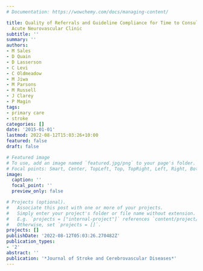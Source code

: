 ```yaml
---
# Documentation: https://wowchemy.com/docs/managing-content/

title: Quality of Referrals and Guideline Compliance for Time to Consultation at an
  Acute Neurovascular Clinic
subtitle: ''
summary: ''
authors:
- M Sales
- D Quain
- D Lasserson
- C Levi
- C Oldmeadow
- M Jiwa
- M Parsons
- M Russell
- J Clarey
- P Magin
tags:
- primary care
- stroke
categories: []
date: '2015-01-01'
lastmod: 2022-08-12T15:03:26+10:00
featured: false
draft: false

# Featured image
# To use, add an image named `featured.jpg/png` to your page's folder.
# Focal points: Smart, Center, TopLeft, Top, TopRight, Left, Right, BottomLeft, Bottom, BottomRight.
image:
  caption: ''
  focal_point: ''
  preview_only: false

# Projects (optional).
#   Associate this post with one or more of your projects.
#   Simply enter your project's folder or file name without extension.
#   E.g. `projects = ["internal-project"]` references `content/project/deep-learning/index.md`.
#   Otherwise, set `projects = []`.
projects: []
publishDate: '2022-08-12T05:03:26.270482Z'
publication_types:
- '2'
abstract: ''
publication: '*Journal of Stroke and Cerebrovascular Diseases*'
---
```

